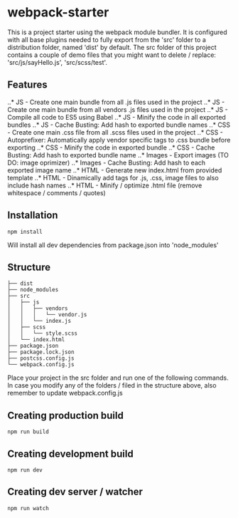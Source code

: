 # webpack-starter

This is a project starter using the webpack module bundler. It is configured with all base plugins needed to fully export from the 'src' folder to a distribution folder, named 'dist' by default. The src folder of this project contains a couple of demo files that you might want to delete / replace: 'src/js/sayHello.js', 'src/scss/test'.

## Features

..* JS - Create one main bundle from all .js files used in the project
..* JS - Create one main bundle from all vendors .js files used in the project
..* JS - Compile all code to ES5 using Babel
..* JS - Minify the code in all exported bundles
..* JS - Cache Busting: Add hash to exported bundle names
..* CSS - Create one main .css file from all .scss files used in the project
..* CSS - Autoprefixer: Automatically apply vendor specific tags to .css bundle before exporting
..* CSS - Minify the code in exported bundle
..* CSS - Cache Busting: Add hash to exported bundle name
..* Images - Export images (TO DO: image oprimizer)
..* Images - Cache Busting: Add hash to each exported image name
..* HTML - Generate new index.html from provided template
..* HTML - Dinamically add tags for .js, .css, image files to also include hash names
..* HTML - Minify / optimize .html file (remove whitespace / comments / quotes)

## Installation

```
npm install
```
Will install all dev dependencies from package.json into 'node_modules'


## Structure

```
├── dist
├── node_modules
├── src
│   ├── js
│   │   ├── vendors
│   │   │   └── vendor.js
│   │   └── index.js
│   ├── scss
│   │   └── style.scss
│   └── index.html
├── package.json
├── package.lock.json
├── postcss.config.js
└── webpack.config.js
```
Place your project in the src folder and run one of the following commands. In case you modify any of the folders / filed in the structure above, also remember to update webpack.config.js


## Creating production build

```
npm run build
```



## Creating development build

```
npm run dev
```



## Creating dev server / watcher

```
npm run watch
```
